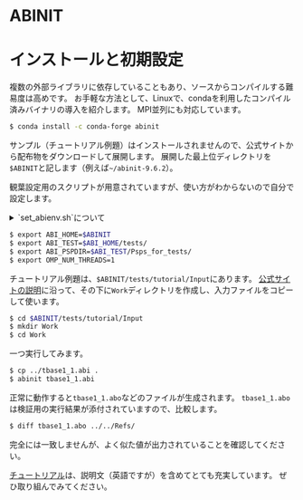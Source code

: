 ABINIT
=

# インストールと初期設定

複数の外部ライブラリに依存していることもあり、ソースからコンパイルする難易度は高めです。
お手軽な方法として、Linuxで、condaを利用したコンパイル済みバイナリの導入を紹介します。
MPI並列にも対応しています。

```sh
$ conda install -c conda-forge abinit
```

サンプル（チュートリアル例題）はインストールされませんので、公式サイトから配布物をダウンロードして展開します。
展開した最上位ディレクトリを`$ABINIT`と記します（例えば`~/abinit-9.6.2`）。

観葉設定用のスクリプトが用意されていますが、使い方がわからないので自分で設定します。

<details>

<summary>`set_abienv.sh`について</summary>

公式ドキュメントには、以下のように環境変数を設定するように書かれています。

```sh
$ source ~$ABINIT/set_abienv.sh
```

しかしながら以下の理由により、これは有効ではないと思います。

- `$0`には実行中のコマンド名に置き換わりますが、`source`で読み込むと（インタラクティブに利用している）シェルの名前に置き換わります。これは意図された動作と異なります。
- `./set_abienv.sh`と**実行**すると、`$0`はコマンド名である`set_abienv.sh`に置き換えられ、（コンソールに出力されるように）意図した環境変数が設定されますが、その環境変数は実行終了と共に消滅し、呼び出し元のシェルには引き継がれません。

</details>

```sh
$ export ABI_HOME=$ABINIT
$ export ABI_TEST=$ABI_HOME/tests/
$ export ABI_PSPDIR=$ABI_TEST/Psps_for_tests/
$ export OMP_NUM_THREADS=1
```

チュートリアル例題は、`$ABINIT/tests/tutorial/Input`にあります。
[公式サイトの説明](https://docs.abinit.org/tutorial/base1/#computing-the-pseudo-total-energy-and-some-associated-quantities)に沿って、その下に`Work`ディレクトリを作成し、入力ファイルをコピーして使います。

```sh
$ cd $ABINIT/tests/tutorial/Input
$ mkdir Work
$ cd Work
```

一つ実行してみます。

```sh
$ cp ../tbase1_1.abi .
$ abinit tbase1_1.abi
```

正常に動作すると`tbase1_1.abo`などのファイルが生成されます。
`tbase1_1.abo`は検証用の実行結果が添付されていますので、比較します。

```sh
$ diff tbase1_1.abo ../../Refs/
```

完全には一致しませんが、よく似た値が出力されていることを確認してください。

[チュートリアル](https://docs.abinit.org/tutorial/)は、説明文（英語ですが）を含めてとても充実しています。
ぜひ取り組んでみてください。
